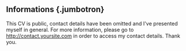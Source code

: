Informations {.jumbotron}
------------

This CV is public, contact details have been omitted and I've presented myself
in general. For more information, please go to <http://contact.yoursite.com>
in order to access my contact details. Thank you.
